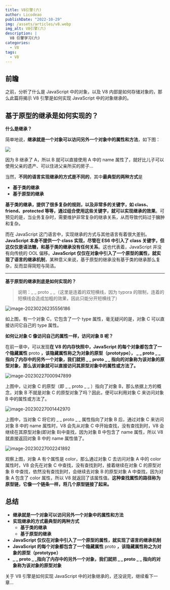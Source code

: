 ```yaml
---
title: V8引擎(六)
author: Licodeao
publishDate: "2022-10-29"
img: /assets/articles/v8.webp
img_alt: V8引擎(六)
description: |
  V8 引擎学习(六)
categories:
  - V8
tags:
  - V8
---
```


## 前瞻

之前，分析了什么是 JavaScript 中的对象，以及 V8 内部是如何存储对象的，那么此篇将揭示 V8 引擎是如何实现 JavaScript 中的对象继承的。

## 基于原型的继承是如何实现的？

**什么是继承？**

简单地说，**继承就是一个对象可以访问另外一个对象中的属性和方法**，如下图：

![](https://typora-licodeao.oss-cn-guangzhou.aliyuncs.com/typoraImg/extend.png)

因为 B 继承了 A，所以 B 就可以直接使用 A 中的 name 属性了，就好比儿子可以使用父亲的遗产、可以住进父亲所买的房子...

当然，**不同的语言实现继承的方式是不同的**，其中**最典型的两种方式**是

- **基于类的继承**
- **基于原型的继承**

**基于类的继承，提供了很多复杂的规则，以及非常多的关键字，如 class、friend、protected 等等，通过组合使用这些关键字，就可以实现继承的效果**。可预见的是，当业务复杂时，需要维护非常复杂的继承关系，从而导致代码过于臃肿和复杂。

而在 JavaScript 这门语言中，实现继承的方式与其他语言有着很大差别。**JavaScript 本身不提供一个 class 实现，尽管在 ES6 中引入了 class 关键字，但这仅仅是语法糖，和基于类的继承没有任何关系**。这也代表着，JavaScript 并没有向传统的 OOL 偏移。**JavaScript 仅仅在对象中引入了一个原型的属性，就实现了语言的继承机制**，某种意义来说，基于原型的继承没有基于类的继承那么复杂，反而显得简短与简洁。

---

**基于原型的继承到底是如何实现的？**

> 说明：\_ _ proto _ \_（这里是连着的双短横线，因为 typora 的限制，连着的短横线会造成加粗的效果，因此只能分开短横线了）

![image-20230226235556186](https://typora-licodeao.oss-cn-guangzhou.aliyuncs.com/typoraImg/image-20230226235556186.png)

如上图，有一个对象 C，它包含了一个 type 属性，毫无疑问的是，对象 C 可以直接访问它自己的 type 属性。

**如何让对象 C 像访问自己的属性一样，访问对象 B 呢？**

在前一章中，可以发现**在 V8 的内存快照中，JavaScript 的每个对象都包含了一个隐藏属性** proto **，该隐藏属性称之为对象的原型（prototype）， \_ _ proto _ _指向了内存中的另外一个对象，我们就把 _ _ proto _ \_ 指向的对象称为该对象的原型对象，那么该对象就可以直接访问其原型对象中的属性或方法了。**

![image-20230227000947899](https://typora-licodeao.oss-cn-guangzhou.aliyuncs.com/typoraImg/image-20230227000947899.png)

上图中，让对象 C 的原型（即 \_ _ proto _ \_ ）指向了对象 B，那么依据上方的概念，对象 B 不就是对象 C 的原型对象了吗？因此，便可以利用对象 C 来访问对象 B 中的属性或方法了。

![image-20230227001442970](https://typora-licodeao.oss-cn-guangzhou.aliyuncs.com/typoraImg/image-20230227001442970.png)

上图中，当对象 C 将它的 \_ _ proto _ \_ 属性指向了对象 B 后，通过对象 C 来访问对象 B 中的 name 属性时，V8 会先从对象 C 中开始查找，没有查找到时，V8 会继续在其原型对象(即对象 B)中查找，因为对象 B 中包含了 name 属性，所以 V8 就直接返回对象 B 中的 name 属性值了。

![image-20230227002241892](https://typora-licodeao.oss-cn-guangzhou.aliyuncs.com/typoraImg/image-20230227002241892.png)

观察上图，对象 A 有个属性是 color，那么通过对象 C 去访问对象 A 中的 color 属性时，V8 会先在对象 C 中查找，没有查找到时，接着继续在对象 C 的原型对象 B 中查找，依然没有查找到时，会继续去对象 B 的原型对象 A 中查找，因为对象 A 包含了 color 属性，所以 V8 就返回了该属性值。**这种查找属性的路径称为原型链，它像一个链条一样，将几个原型链接了起来。**

## 总结

- **继承就是一个对象可以访问另外一个对象中的属性和方法**
- **实现继承的方式最典型的两种方式**
  - **基于类的继承**
  - **基于原型的继承**
- **JavaScript 仅仅在对象中引入了一个原型的属性，就实现了语言的继承机制**
- **JavaScript 的每个对象都包含了一个隐藏属性** proto **，该隐藏属性称之为对象的原型（prototype）**
- **\_ _ proto _ _指向了内存中的另外一个对象，我们就把 _ _ proto _ \_ 指向的对象称为该对象的原型对象**

关于 V8 引擎是如何实现 JavaScript 中的对象继承的，还没说完，继续看下一章...
